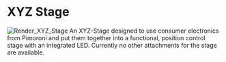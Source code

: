 # XYZ Stage
![Render_XYZ_Stage](https://github.com/SiberFreak/Protocube/blob/main/Resources/Renders/Basic_Renders/Render_XYZ_Stage.png)
An XYZ-Stage designed to use consumer electronics from Pimoroni and put them together into a functional, position control stage with an integrated LED. Currently no other attachments for the stage are available.
